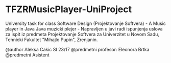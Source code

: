 # TFZRMusicPlayer-UniProject
University task for class Software Design (Projektovanje Softvera) - A Music player in Java
Java muzicki plejer - Napravljen u javi radi ispunjenja uslova za ispit iz predmeta Projektovanje Softvera za Univerzitet u Novom Sadu, Tehnicki Fakultet
"Mihajlo Pupin", Zrenjanin.

@author Aleksa Cakic SI 23/17
@predmetni profesor: Eleonora Brtka
@predmetni Asistent 
